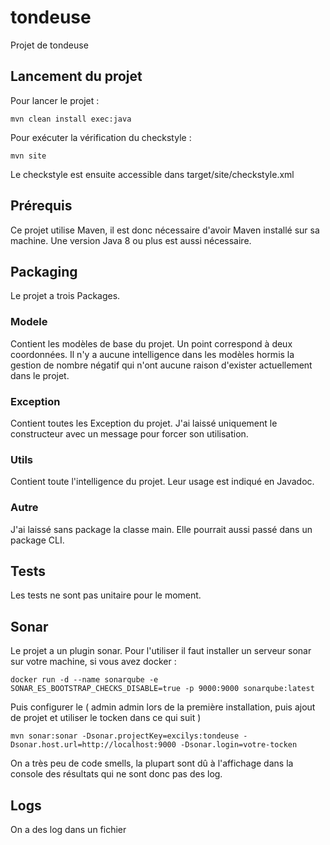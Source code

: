 # tondeuse
Projet de tondeuse

## Lancement du projet
Pour lancer le projet :

    mvn clean install exec:java


Pour exécuter la vérification du checkstyle :

    mvn site


Le checkstyle est ensuite accessible dans target/site/checkstyle.xml

## Prérequis
Ce projet utilise Maven, il est donc nécessaire d'avoir Maven installé sur sa machine.
Une version Java 8 ou plus est aussi nécessaire.

## Packaging
Le projet a trois Packages.
### Modele
Contient les modèles de base du projet.
Un point correspond à deux coordonnées.
Il n'y a aucune intelligence dans les modèles hormis la gestion de nombre négatif qui n'ont aucune raison d'exister actuellement dans le projet.
### Exception
Contient toutes les Exception du projet. J'ai laissé uniquement le constructeur avec un message pour forcer son utilisation.
### Utils
Contient toute l'intelligence du projet. Leur usage est indiqué en Javadoc.
### Autre
J'ai laissé sans package la classe main. Elle pourrait aussi passé dans un package CLI.

## Tests
Les tests ne sont pas unitaire pour le moment.

## Sonar
Le projet a un plugin sonar. Pour l'utiliser il faut installer un serveur sonar sur votre machine, si vous avez docker :

    docker run -d --name sonarqube -e SONAR_ES_BOOTSTRAP_CHECKS_DISABLE=true -p 9000:9000 sonarqube:latest

Puis configurer le ( admin admin lors de la première installation, puis ajout de projet et utiliser le tocken dans ce qui suit )


    mvn sonar:sonar -Dsonar.projectKey=excilys:tondeuse -Dsonar.host.url=http://localhost:9000 -Dsonar.login=votre-tocken

On a très peu de code smells, la plupart sont dû à l'affichage dans la console des résultats qui ne sont donc pas des log.

## Logs

On a des log dans un fichier


